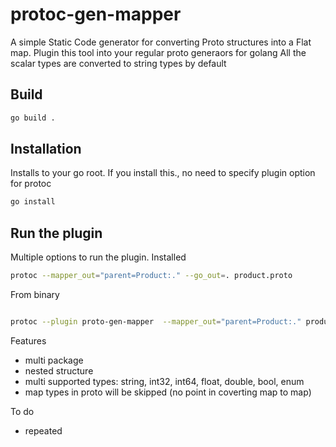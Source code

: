 # protoc-gen-mapper

A simple Static Code generator for converting Proto structures into a Flat map. Plugin this tool into your regular proto generaors for golang
All the scalar types are converted to string types by default

## Build

```bash
go build .
```

## Installation

Installs to your go root. If you install this., no need to specify plugin option for protoc

```bash
go install
```

## Run the plugin

Multiple options to run the plugin.
Installed

```bash
protoc --mapper_out="parent=Product:." --go_out=. product.proto
```

From binary

```bash

protoc --plugin proto-gen-mapper  --mapper_out="parent=Product:." product.proto
```

Features
- multi package
- nested structure
- multi supported types: string, int32, int64, float, double, bool, enum
- map types in proto will be skipped (no point in coverting map to map)

To do
- repeated